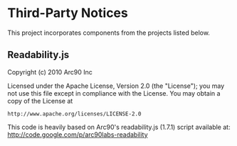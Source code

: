 # Third-Party Notices

This project incorporates components from the projects listed below.

## Readability.js

Copyright (c) 2010 Arc90 Inc

Licensed under the Apache License, Version 2.0 (the "License");
you may not use this file except in compliance with the License.
You may obtain a copy of the License at

    http://www.apache.org/licenses/LICENSE-2.0

This code is heavily based on Arc90's readability.js (1.7.1) script
available at: http://code.google.com/p/arc90labs-readability
